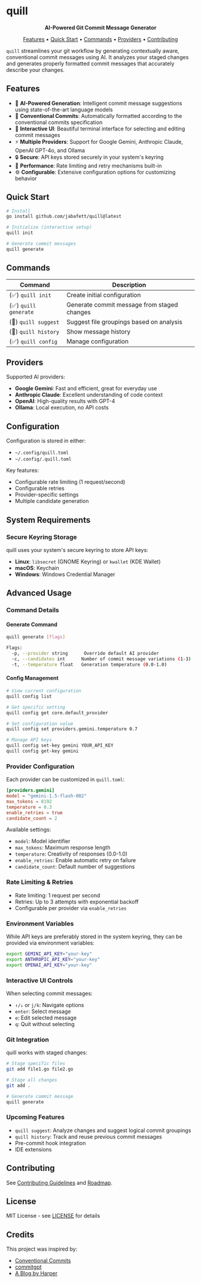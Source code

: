 # quill

<p align="center">
  <strong>AI-Powered Git Commit Message Generator</strong>
</p>

<p align="center">
  <a href="#features">Features</a> •
  <a href="#quick-start">Quick Start</a> •
  <a href="#commands">Commands</a> •
  <a href="#providers">Providers</a> •
  <a href="#contributing">Contributing</a>
</p>

`quill` streamlines your git workflow by generating contextually aware, conventional commit messages using AI. It analyzes your staged changes and generates properly formatted commit messages that accurately describe your changes.

## Features

- 🤖 **AI-Powered Generation**: Intelligent commit message suggestions using state-of-the-art language models
- 🎯 **Conventional Commits**: Automatically formatted according to the conventional commits specification
- 🎨 **Interactive UI**: Beautiful terminal interface for selecting and editing commit messages
- ⚡ **Multiple Providers**: Support for Google Gemini, Anthropic Claude, OpenAI GPT-4o, and Ollama
- 🔒 **Secure**: API keys stored securely in your system's keyring
- 🚀 **Performance**: Rate limiting and retry mechanisms built-in
- ⚙️ **Configurable**: Extensive configuration options for customizing behavior

## Quick Start

```bash
# Install
go install github.com/jabafett/quill@latest

# Initialize (interactive setup)
quill init

# Generate commit messages
quill generate
```

## Commands

| Command               | Description                                 |
| --------------------- | ------------------------------------------- |
| (✅) `quill init`     | Create initial configuration                |
| (✅) `quill generate` | Generate commit message from staged changes |
| (🚧) `quill suggest`  | Suggest file groupings based on analysis    |
| (🚧) `quill history`  | Show message history                        |
| (✅) `quill config`   | Manage configuration                        |

## Providers

Supported AI providers:

- **Google Gemini**: Fast and efficient, great for everyday use
- **Anthropic Claude**: Excellent understanding of code context
- **OpenAI**: High-quality results with GPT-4
- **Ollama**: Local execution, no API costs

## Configuration

Configuration is stored in either:
- `~/.config/quill.toml`
- `~/.config/.quill.toml`

Key features:
- Configurable rate limiting (1 request/second)
- Configurable retries
- Provider-specific settings
- Multiple candidate generation

## System Requirements

### Secure Keyring Storage

quill uses your system's secure keyring to store API keys:

- **Linux**: `libsecret` (GNOME Keyring) or `kwallet` (KDE Wallet)
- **macOS**: Keychain
- **Windows**: Windows Credential Manager

## Advanced Usage

### Command Details

#### Generate Command
```bash
quill generate [flags]

Flags:
  -p, --provider string      Override default AI provider
  -c, --candidates int      Number of commit message variations (1-3)
  -t, --temperature float   Generation temperature (0.0-1.0)
```

#### Config Management
```bash
# View current configuration
quill config list

# Get specific setting
quill config get core.default_provider

# Set configuration value
quill config set providers.gemini.temperature 0.7

# Manage API keys
quill config set-key gemini YOUR_API_KEY
quill config get-key gemini
```

### Provider Configuration

Each provider can be customized in `quill.toml`:

```toml
[providers.gemini]
model = "gemini-1.5-flash-002"
max_tokens = 8192
temperature = 0.3
enable_retries = true
candidate_count = 2
```

Available settings:
- `model`: Model identifier
- `max_tokens`: Maximum response length
- `temperature`: Creativity of responses (0.0-1.0)
- `enable_retries`: Enable automatic retry on failure
- `candidate_count`: Default number of suggestions

### Rate Limiting & Retries

- Rate limiting: 1 request per second
- Retries: Up to 3 attempts with exponential backoff
- Configurable per provider via `enable_retries`

### Environment Variables

While API keys are preferably stored in the system keyring, they can be provided via environment variables:

```bash
export GEMINI_API_KEY="your-key"
export ANTHROPIC_API_KEY="your-key"
export OPENAI_API_KEY="your-key"
```

### Interactive UI Controls

When selecting commit messages:
- `↑/↓` or `j/k`: Navigate options
- `enter`: Select message
- `e`: Edit selected message
- `q`: Quit without selecting

### Git Integration

quill works with staged changes:
```bash
# Stage specific files
git add file1.go file2.go

# Stage all changes
git add .

# Generate commit message
quill generate

```

### Upcoming Features

- `quill suggest`: Analyze changes and suggest logical commit groupings
- `quill history`: Track and reuse previous commit messages
- Pre-commit hook integration
- IDE extensions

## Contributing

See [Contributing Guidelines](docs/CONTRIBUTING.md) and [Roadmap](docs/ROADMAP.md).

## License

MIT License - see [LICENSE](LICENSE) for details

## Credits

This project was inspired by:

- [Conventional Commits](https://www.conventionalcommits.org)
- [commitgpt](https://github.com/RomanHotsiy/commitgpt)
- [A Blog by Harper](https://harper.blog/2024/03/11/use-an-llm-to-automagically-generate-meaningful-git-commit-messages/)
